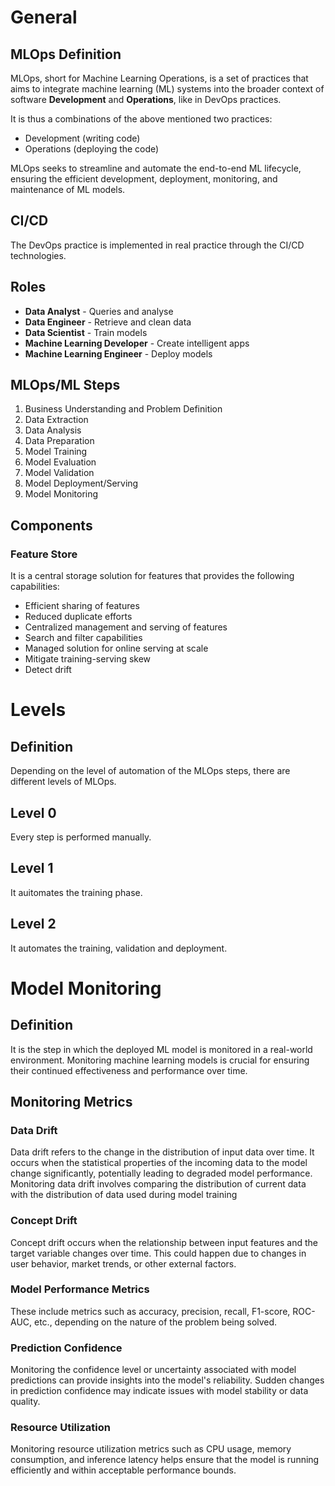 # General
## MLOps Definition
MLOps, short for Machine Learning Operations, is a set of practices that aims to integrate machine learning (ML) 
systems into the broader context of software **Development** and **Operations**, like in DevOps practices.

It is thus a combinations of the above mentioned two practices:
- Development (writing code)
- Operations (deploying the code)

MLOps seeks to streamline and automate the end-to-end ML lifecycle, ensuring the efficient development, deployment, 
monitoring, and maintenance of ML models.

## CI/CD
The DevOps practice is implemented in real practice through the CI/CD technologies. 

## Roles
- **Data Analyst** - Queries and analyse
- **Data Engineer** - Retrieve and clean data
- **Data Scientist** - Train models
- **Machine Learning Developer** - Create intelligent apps
- **Machine Learning Engineer** - Deploy models

## MLOps/ML Steps
1. Business Understanding and Problem Definition
2. Data Extraction
3. Data Analysis
4. Data Preparation
5. Model Training
6. Model Evaluation
7. Model Validation
8. Model Deployment/Serving
9. Model Monitoring

## Components
### Feature Store
It is a central storage solution for features that provides the following capabilities:
- Efficient sharing of features
- Reduced duplicate efforts
- Centralized management and serving of features
- Search and filter capabilities
- Managed solution for online serving at scale
- Mitigate training-serving skew
- Detect drift

# Levels
## Definition
Depending on the level of automation of the MLOps steps, there are different levels of MLOps.

## Level 0
Every step is performed manually.

## Level 1
It auitomates the training phase.

## Level 2
It automates the training, validation and deployment.

# Model Monitoring
## Definition
It is the step in which the deployed ML model is monitored in a real-world environment.
Monitoring machine learning models is crucial for ensuring their continued effectiveness and performance over time.

## Monitoring Metrics
### Data Drift
Data drift refers to the change in the distribution of input data over time. 
It occurs when the statistical properties of the incoming data to the model change significantly, 
potentially leading to degraded model performance. 
Monitoring data drift involves comparing the distribution of current data with the distribution of data used during model training

### Concept Drift
Concept drift occurs when the relationship between input features and the target variable changes over time. 
This could happen due to changes in user behavior, market trends, or other external factors.

### Model Performance Metrics
These include metrics such as accuracy, precision, recall, F1-score, ROC-AUC, etc., 
depending on the nature of the problem being solved.

### Prediction Confidence
Monitoring the confidence level or uncertainty associated with model predictions can provide insights into 
the model's reliability. Sudden changes in prediction confidence may indicate issues with model stability or data quality.

### Resource Utilization
Monitoring resource utilization metrics such as CPU usage, memory consumption, and 
inference latency helps ensure that the model is running efficiently and within acceptable performance bounds.
